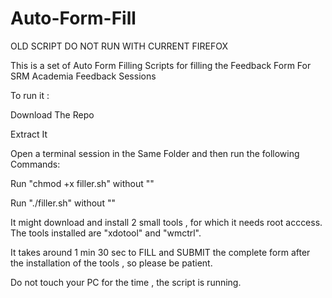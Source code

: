 # Auto-Form-Fill

OLD SCRIPT DO NOT RUN WITH CURRENT FIREFOX

This is a set of Auto Form Filling Scripts for filling the Feedback Form For SRM Academia Feedback Sessions

To run it :

Download The Repo

Extract It

Open a terminal session in the Same Folder and then run the following Commands:

Run "chmod +x filler.sh" without ""

Run "./filler.sh" without ""

It might download and install 2 small tools , for which it needs root acccess.
The tools installed are "xdotool" and "wmctrl".

It takes around 1 min 30 sec to FILL and SUBMIT the complete form after the installation of the tools , so please be patient.

Do not touch your PC for the time , the script is running.



